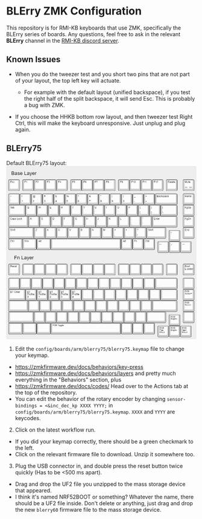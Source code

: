 # BLErry ZMK Configuration

This repository is for RMI-KB keyboards that use ZMK, specifically the BLErry series of boards. Any questions, feel free to ask in the relevant **BLErry** channel in the [RMI-KB discord server](https://discord.gg/hXcpWvg5zB).

## Known Issues

- When you do the tweezer test and you short two pins that are not part of your layout, the top left key will actuate.

    - For example with the default layout (unified backspace), if you test the right half of the split backspace, it will send Esc. This is probably a bug with ZMK.

- If you choose the HHKB bottom row layout, and then tweezer test Right Ctrl, this will make the keyboard unresponsive. Just unplug and plug again.
## BLErry75

Default BLErry75 layout:
![Default BLErry75 layout](images/blerry75-default.png)

1. Edit the `config/boards/arm/blerry75/blerry75.keymap` file to change your keymap.
- https://zmkfirmware.dev/docs/behaviors/key-press
- https://zmkfirmware.dev/docs/behaviors/layers
and pretty much everything in the "Behaviors" section, plus
- https://zmkfirmware.dev/docs/codes/
Head over to the Actions tab at the top of the repository.
- You can edit the behavior of the rotary encoder by changing `sensor-bindings = <&inc_dec_kp XXXX YYYY;` in `config/boards/arm/blerry75/blerry75.keymap`. `XXXX` and `YYYY` are keycodes.

2. Click on the latest workflow run.

- If you did your keymap correctly, there should be a green checkmark to the left.
- Click on the relevant firmware file to download. Unzip it somewhere too.

3. Plug the USB connector in, and double press the reset button twice quickly (Has to be <500 ms apart).

- Drag and drop the UF2 file you unzipped to the mass storage device that appeared.
- I think it's named NRF52BOOT or something? Whatever the name, there should be a UF2 file inside. Don't delete or anything, just drag and drop the new `blerry60` firmware file to the mass storage device.
